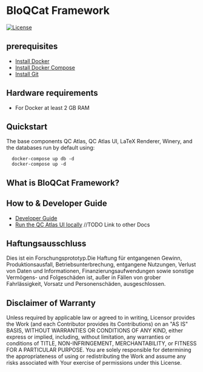 # BloQCat Framework
[![License](https://img.shields.io/badge/License-Apache%202.0-blue.svg)](https://opensource.org/licenses/Apache-2.0)

## prerequisites
- [Install Docker](https://docs.docker.com/install/)
- [Install Docker Compose](https://docs.docker.com/compose/install/)
- [Install Git](https://git-scm.com/book/en/v2/Getting-Started-Installing-Git)

## Hardware requirements
- For Docker at least 2 GB RAM

## Quickstart
The base components QC Atlas, QC Atlas UI, LaTeX Renderer, Winery, and the databases run by default using:
```shell 
  docker-compose up db -d
  docker-compose up -d
 ```

## What is BloQCat Framework?


## How to & Developer Guide
- [Developer Guide](dev/developer-guide.md)
- [Run the QC Atlas UI locally](dev/qc-atlas.md)
//TODO Link to other Docs
 
## Haftungsausschluss
Dies ist ein Forschungsprototyp.Die Haftung für entgangenen Gewinn, Produktionsausfall, Betriebsunterbrechung, entgangene Nutzungen, Verlust von Daten und Informationen, Finanzierungsaufwendungen sowie sonstige Vermögens- und Folgeschäden ist, außer in Fällen von grober Fahrlässigkeit, Vorsatz und Personenschäden, ausgeschlossen.

## Disclaimer of Warranty
Unless required by applicable law or agreed to in writing, Licensor provides the Work (and each Contributor provides its Contributions) on an "AS IS" BASIS, WITHOUT WARRANTIES OR CONDITIONS OF ANY KIND, either express or implied, including, without limitation, any warranties or conditions of TITLE, NON-INFRINGEMENT, MERCHANTABILITY, or FITNESS FOR A PARTICULAR PURPOSE.
You are solely responsible for determining the appropriateness of using or redistributing the Work and assume any risks associated with Your exercise of permissions under this License.
